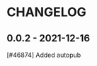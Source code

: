 <!-- SPDX-FileCopyrightText: 2019-2020 Magenta ApS -->
<!-- SPDX-License-Identifier: MPL-2.0 -->
CHANGELOG
=========

0.0.2 - 2021-12-16
------------------

[#46874] Added autopub

